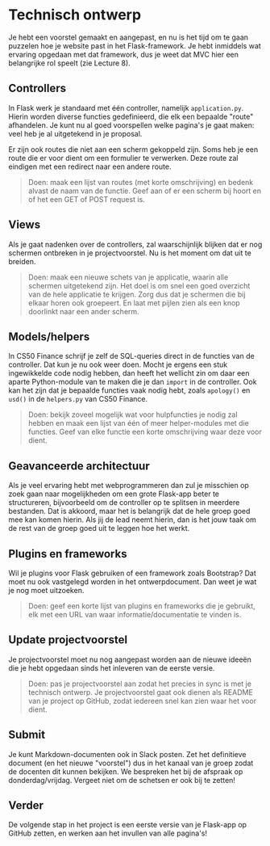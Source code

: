 # Technisch ontwerp

Je hebt een voorstel gemaakt en aangepast, en nu is het tijd om te gaan puzzelen hoe je website past in het Flask-framework. Je hebt inmiddels wat ervaring opgedaan met dat framework, dus je weet dat MVC hier een belangrijke rol speelt (zie Lecture 8).

## Controllers

In Flask werk je standaard met één controller, namelijk `application.py`. Hierin worden diverse functies gedefinieerd, die elk een bepaalde "route" afhandelen. Je kunt nu al goed voorspellen welke pagina's je gaat maken: veel heb je al uitgetekend in je proposal.

Er zijn ook routes die niet aan een scherm gekoppeld zijn. Soms heb je een route die er voor dient om een formulier te verwerken. Deze route zal eindigen met een redirect naar een andere route.

> Doen: maak een lijst van routes (met korte omschrijving) en bedenk alvast de naam van de functie. Geef aan of er een scherm bij hoort en of het een GET of POST request is.

## Views

Als je gaat nadenken over de controllers, zal waarschijnlijk blijken dat er nog schermen ontbreken in je projectvoorstel. Nu is het moment om dat uit te breiden.

> Doen: maak een nieuwe schets van je applicatie, waarin alle schermen uitgetekend zijn. Het doel is om snel een goed overzicht van de hele applicatie te krijgen. Zorg dus dat je schermen die bij elkaar horen ook groepeert. En laat met pijlen zien als een knop doorlinkt naar een ander scherm.

## Models/helpers

In CS50 Finance schrijf je zelf de SQL-queries direct in de functies van de controller. Dat kun je nu ook weer doen. Mocht je ergens een stuk ingewikkelde code nodig hebben, dan heeft het wellicht zin om daar een aparte Python-module van te maken die je dan `import` in de controller. Ook kan het zijn dat je bepaalde functies vaak nodig hebt, zoals `apology()` en `usd()` in de `helpers.py` van CS50 Finance.

> Doen: bekijk zoveel mogelijk wat voor hulpfuncties je nodig zal hebben en maak een lijst van één of meer helper-modules met die functies. Geef van elke functie een korte omschrijving waar deze voor dient.

## Geavanceerde architectuur

Als je veel ervaring hebt met webprogrammeren dan zul je misschien op zoek gaan naar mogelijkheden om een grote Flask-app beter te structureren, bijvoorbeeld om de controller op te splitsen in meerdere bestanden. Dat is akkoord, maar het is belangrijk dat de hele groep goed mee kan komen hierin. Als jij de lead neemt hierin, dan is het jouw taak om de rest van de groep goed uit te leggen hoe het werkt.

## Plugins en frameworks

Wil je plugins voor Flask gebruiken of een framework zoals Bootstrap? Dat moet nu ook vastgelegd worden in het ontwerpdocument. Dan weet je wat je nog moet uitzoeken.

> Doen: geef een korte lijst van plugins en frameworks die je gebruikt, elk met een URL van waar informatie/documentatie te vinden is.

## Update projectvoorstel

Je projectvoorstel moet nu nog aangepast worden aan de nieuwe ideeën die je hebt opgedaan sinds het inleveren van de eerste versie.

> Doen: pas je projectvoorstel aan zodat het precies in sync is met je technisch ontwerp. Je projectvoorstel gaat ook dienen als README van je project op GitHub, zodat iedereen snel kan zien waar het voor dient.

## Submit

Je kunt Markdown-documenten ook in Slack posten. Zet het definitieve document (en het nieuwe "voorstel") dus in het kanaal van je groep zodat de docenten dit kunnen bekijken. We bespreken het bij de afspraak op donderdag/vrijdag. Vergeet niet om de schetsen er ook bij te zetten!

## Verder

De volgende stap in het project is een eerste versie van je Flask-app op GitHub zetten, en werken aan het invullen van alle pagina's!
